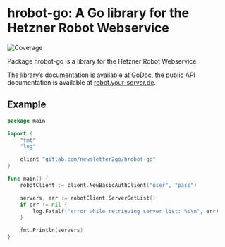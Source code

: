 # hrobot-go: A Go library for the Hetzner Robot Webservice

![Coverage](https://gitlab.com/newsletter2go/hrobot-go/badges/master/coverage.svg)

Package hrobot-go is a library for the Hetzner Robot Webservice.

The library’s documentation is available at [GoDoc](https://godoc.org/gitlab.com/newsletter2go/hrobot-go),
the public API documentation is available at [robot.your-server.de](https://robot.your-server.de/doc/webservice/en.html).

## Example

```go
package main

import (
    "fmt"
    "log"

    client "gitlab.com/newsletter2go/hrobot-go"
)

func main() {
    robotClient := client.NewBasicAuthClient("user", "pass")

    servers, err := robotClient.ServerGetList()
    if err != nil {
        log.Fatalf("error while retrieving server list: %s\n", err)
    }

    fmt.Println(servers)
}
```
